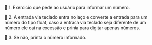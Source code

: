 🧠 1. Exercicio que pede ao usuário para informar um número.

🧐 2. A entrada via teclado entra no laço e converte a entrada para um número do tipo float, caso a entrada via teclado seja diferente de um número ele cai na excessão e printa para digitar apenas números.

🎯 3. Se não, printa o número informado.